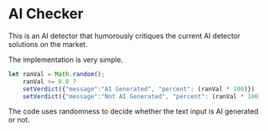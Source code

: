 # AI Checker

This is an AI detector that humorously critiques the current AI detector solutions on the market.

The implementation is very simple.

```js
let ranVal = Math.random();
    ranVal >= 0.8 ? 
    setVerdict({"message":"AI Generated", "percent": (ranVal * 100)}) : 
    setVerdict({"message":"Not AI Generated", "percent": (ranVal * 100)});
```

The code uses randomness to decide whether the text input is AI generated or not.